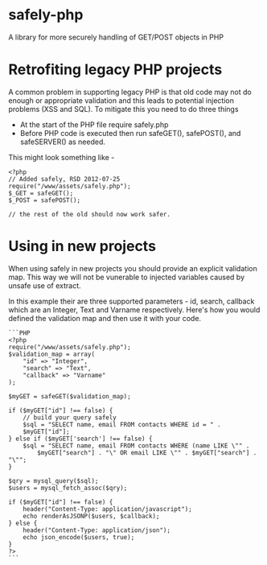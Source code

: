 safely-php
==========

A library for more securely handling of GET/POST objects in PHP

# Retrofiting legacy PHP projects

A common problem in supporting legacy PHP is that old code may not do 
enough or appropriate validation and this leads to potential injection
problems (XSS and SQL).  To mitigate this you need to do three things

* At the start of the PHP file require safely.php
* Before PHP code is executed then run safeGET(), safePOST(), and safeSERVER() as needed.

This might look something like -

	<?php
	// Added safely, RSD 2012-07-25
	require("/www/assets/safely.php");
	$_GET = safeGET();
	$_POST = safePOST();
	
	// the rest of the old should now work safer.

# Using in new projects

When using safely in new projects you should provide an explicit validation
map.  This way we will not be vunerable to injected variables caused by
unsafe use of extract.

In this example their are three supported parameters - id, search, callback 
which are an Integer, Text and Varname respectively. Here's how you would
defined the validation map and then use it with your code.

	```PHP
	<?php
	require("/www/assets/safely.php");
	$validation_map = array(
		"id" => "Integer",
		"search" => "Text",
		"callback" => "Varname"
	);
	
	$myGET = safeGET($validation_map);

	if ($myGET["id"] !== false) {
		// build your query safely
		$sql = "SELECT name, email FROM contacts WHERE id = " . 
		$myGET["id"];
	} else if ($myGET['search'] !== false) {
		$sql = "SELECT name, email FROM contacts WHERE (name LIKE \"" . 
			$myGET["search"] . "\" OR email LIKE \"" . $myGET["search"] . "\"";
	}
	
	$qry = mysql_query($sql);
	$users = mysql_fetch_assoc($qry);

	if ($myGET["id"] !== false) {
		header("Content-Type: application/javascript");
		echo renderAsJSONP($users, $callback);
	} else {
		header("Content-Type: application/json");
		echo json_encode($users, true);
	}
	?>
	```

